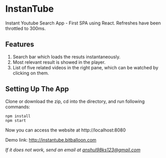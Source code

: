# InstanTube
Instant Youtube Search App - First SPA using React. Refreshes have been throttled to 300ms.

## Features
1. Search bar which loads the resuts instantaneously.
1. Most relevant result is showed in the player.
1. List of five related videos in the right pane, which can be watched by clicking on them.

## Setting Up The App
Clone or download the zip, cd into the directory, and run following commands: 
```
npm install
npm start
```
Now you can access the website at http://localhost:8080

Demo link: http://instantube.bitballoon.com

*If it does not work, send an email at anshul98ks123@gmail.com*
